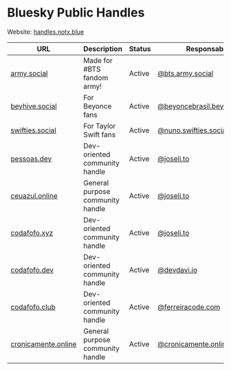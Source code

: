 # Bluesky Public Handles

Website: [handles.notx.blue](https://handles.notx.blue)

| URL                                       | Description | Status | Responsable | Country |
|-------------------------------------------|--------|--------|------------|------------|
| [army.social](https://army.social)        | Made for #BTS fandom army! | Active | [@bts.army.social](https://bsky.app/profile/bts.army.social)          | 🇧🇷 |
| [beyhive.social](https://beyhive.social)  | For Beyonce fans | Active | [@beyoncebrasil.beyhive.social](https://bsky.app/profile/beyoncebrasil.beyhive.social) | 🇧🇷 |
| [swifties.social](https://swifties.social/)  | For Taylor Swift fans | Active | [@nuno.swifties.social](https://bsky.app/profile/nuno.swifties.social)          | 🇧🇷 |
| [pessoas.dev](https://pessoas.dev)        | Dev-oriented community handle | Active | [@joseli.to](https://bsky.app/profile/joseli.to) | 🇧🇷 |
| [ceuazul.online](https://ceuazul.online)  | General purpose community handle | Active | [@joseli.to](https://bsky.app/profile/joseli.to) | 🇧🇷 |
| [codafofo.xyz](https://codafofo.xyz)      | Dev-oriented community handle | Active | [@joseli.to](https://bsky.app/profile/joseli.to) |  🇧🇷 |
| [codafofo.dev](https://codafofo.dev)      | Dev-oriented community handle | Active | [@devdavi.io](https://bsky.app/profile/devdavi.io) | 🇧🇷 |
| [codafofo.club](https://codafofo.club)    | Dev-oriented community handle | Active | [@ferreiracode.com](https://bsky.app/profile/ferreiracode.com) | 🇧🇷 |
| [cronicamente.online](https://cronicamente.online)  | General purpose community handle | Active | [@cronicamente.online](https://bsky.app/profile/cronicamente.online) | 🇧🇷 |
